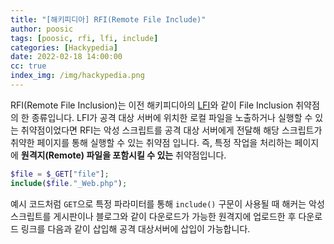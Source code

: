 ```yaml
---
title: "[해키피디아] RFI(Remote File Include)"
author: poosic
tags: [poosic, rfi, lfi, include]
categories: [Hackypedia]
date: 2022-02-18 14:00:00
cc: true
index_img: /img/hackypedia.png
---
```


RFI(Remote File Inclusion)는 이전 해키피디아의 [LFI](https://hackyboiz.github.io/2022/02/16/y00n_nms/LFI/)와 같이 File Inclusion 취약점의 한 종류입니다.  LFI가 공격 대상 서버에 위치한 로컬 파일을 노출하거나 실행할 수 있는 취약점이었다면 RFI는 악성 스크립트를 공격 대상 서버에게 전달해 해당 스크립트가 취약한 페이지를 통해 실행할 수 있는 취약점 입니다. 즉, 특정 작업을 처리하는 페이지에 **원격지(Remote) 파일을 포함시킬 수 있는** 취약점입니다.

```php
$file = $_GET["file"];
include($file."_Web.php");
```

예시 코드처럼 `GET`으로 특정 파라미터를 통해 `include()` 구문이 사용될 때 해커는 악성 스크립트를 게시판이나 블로그와 같이 다운로드가 가능한 원격지에 업로드한 후 다운로드 링크를 다음과 같이 삽입해 공격 대상서버에 삽입이 가능합니다.

